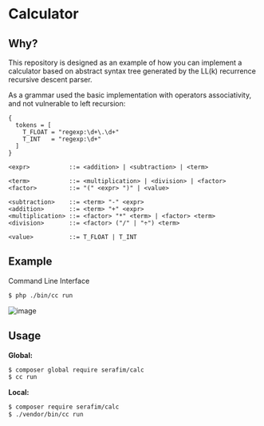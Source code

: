 # Calculator

## Why?

This repository is designed as an example of how you can implement a 
calculator based on abstract syntax tree generated by the LL(k) recurrence 
recursive descent parser.

As a grammar used the basic implementation with operators associativity, and 
not vulnerable to left recursion:

```bnf
{
  tokens = [
    T_FLOAT = "regexp:\d+\.\d+"
    T_INT   = "regexp:\d+"
  ]
}

<expr>           ::= <addition> | <subtraction> | <term>

<term>           ::= <multiplication> | <division> | <factor>
<factor>         ::= "(" <expr> ")" | <value>

<subtraction>    ::= <term> "-" <expr>
<addition>       ::= <term> "+" <expr>
<multiplication> ::= <factor> "*" <term> | <factor> <term>
<division>       ::= <factor> ("/" | "÷") <term>

<value>          ::= T_FLOAT | T_INT
```

## Example

Command Line Interface

```bash
$ php ./bin/cc run
```

![image](https://user-images.githubusercontent.com/2461257/191113237-22d4889e-dfb7-493f-b284-a754a3708765.png)

## Usage

**Global:**

```bash
$ composer global require serafim/calc
$ cc run
```

**Local:**

```bash
$ composer require serafim/calc
$ ./vendor/bin/cc run
```

